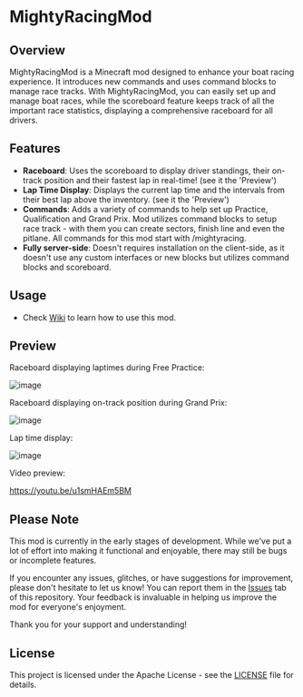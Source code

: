# MightyRacingMod

## Overview

MightyRacingMod is a Minecraft mod designed to enhance your boat racing experience. It introduces new commands and uses command blocks to manage race tracks. With MightyRacingMod, you can easily set up and manage boat races, while the scoreboard feature keeps track of all the important race statistics, displaying a comprehensive raceboard for all drivers.

## Features

- **Raceboard**: Uses the scoreboard to display driver standings, their on-track position and their fastest lap in real-time! (see it the 'Preview')
- **Lap Time Display**: Displays the current lap time and the intervals from their best lap above the inventory. (see it the 'Preview')
- **Commands**: Adds a variety of commands to help set up Practice, Qualification and Grand Prix. Mod utilizes command blocks to setup race track - with them you can create sectors, finish line and even the pitlane. All commands for this mod start with /mightyracing.
- **Fully server-side**: Doesn't requires installation on the client-side, as it doesn't use any custom interfaces or new blocks but utilizes command blocks and scoreboard.

## Usage

- Check [Wiki](https://github.com/MightyBunch/MightyRacingMod/wiki) to learn how to use this mod.

## Preview

Raceboard displaying laptimes during Free Practice:

![image](https://github.com/MightyBunch/MightyRacingMod/assets/117296149/efeebd72-191a-4067-bb1c-9e012f46f497)

Raceboard displaying on-track position during Grand Prix:

![image](https://github.com/MightyBunch/MightyRacingMod/assets/117296149/317046f3-ef93-4d62-9a3d-ab6af5d6d055)

Lap time display:

![image](https://github.com/MightyBunch/MightyRacingMod/assets/117296149/e1fce948-4a07-410e-a6a3-9ada32431a10)

Video preview:

https://youtu.be/u1smHAEm5BM

## Please Note

This mod is currently in the early stages of development. While we've put a lot of effort into making it functional and enjoyable, there may still be bugs or incomplete features.

If you encounter any issues, glitches, or have suggestions for improvement, please don't hesitate to let us know! You can report them in the [Issues](https://github.com/MightyBunch/MightyRacingMod/issues) tab of this repository. Your feedback is invaluable in helping us improve the mod for everyone's enjoyment.

Thank you for your support and understanding!

## License

This project is licensed under the Apache License - see the [LICENSE](LICENSE) file for details.
